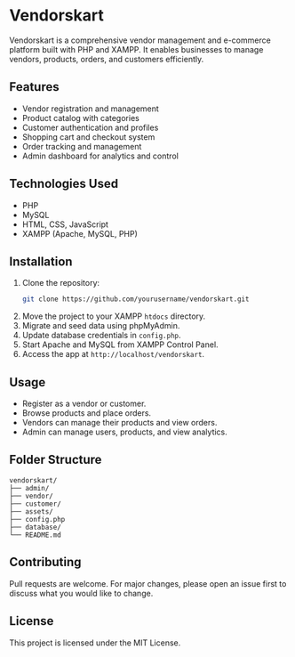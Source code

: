 # Vendorskart

Vendorskart is a comprehensive vendor management and e-commerce platform built with PHP and XAMPP. It enables businesses to manage vendors, products, orders, and customers efficiently.

## Features

- Vendor registration and management
- Product catalog with categories
- Customer authentication and profiles
- Shopping cart and checkout system
- Order tracking and management
- Admin dashboard for analytics and control

## Technologies Used

- PHP
- MySQL
- HTML, CSS, JavaScript
- XAMPP (Apache, MySQL, PHP)

## Installation

1. Clone the repository:
    ```bash
    git clone https://github.com/yourusername/vendorskart.git
    ```
2. Move the project to your XAMPP `htdocs` directory.
3. Migrate and seed data using phpMyAdmin.
4. Update database credentials in `config.php`.
5. Start Apache and MySQL from XAMPP Control Panel.
6. Access the app at `http://localhost/vendorskart`.

## Usage

- Register as a vendor or customer.
- Browse products and place orders.
- Vendors can manage their products and view orders.
- Admin can manage users, products, and view analytics.

## Folder Structure

```
vendorskart/
├── admin/
├── vendor/
├── customer/
├── assets/
├── config.php
├── database/
└── README.md
```

## Contributing

Pull requests are welcome. For major changes, please open an issue first to discuss what you would like to change.

## License

This project is licensed under the MIT License.
